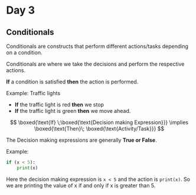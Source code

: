 # Day 3

## Conditionals

Conditionals are constructs that perform different actions/tasks depending on a condition.

Conditionals are where we take the decisions and perform the respective actions.

**If** a condition is satisfied **then** the action is performed.

Example: Traffic lights

- **If** the traffic light is red **then** we stop
- **If** the traffic light is green **then** we move ahead.

$$
\boxed{\text{If} \;\boxed{\text{Decision making Expression}}} \implies \boxed{\text{Then}\; \boxed{\text{Activity/Task}}}
$$

The Decision making expressions are generally **True or False**.

Example:

```python
if (x < 5):
    print(x)
```

Here the decision making expression is `x < 5` and the action is `print(x)`.
So we are printing the value of x if and only if x is greater than 5.
